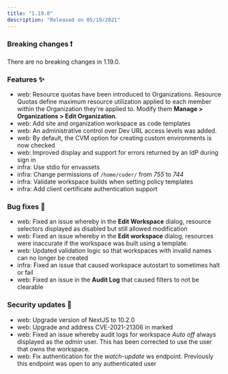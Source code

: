 ```yaml
---
title: "1.19.0"
description: "Released on 05/19/2021"
---
```


### Breaking changes ❗

There are no breaking changes in 1.19.0.

### Features ✨

- web: Resource quotas have been introduced to Organizations. Resource Quotas
  define maximum resource utilization applied to each member within the
  Organization they're applied to. Modify them **Manage > Organizations > Edit
  Organization**.
- web: Add site and organization workspace as code templates
- web: An administrative control over Dev URL access levels was added.
- web: By default, the CVM option for creating custom environments is now
  checked
- web: Improved display and support for errors returned by an IdP during sign in
- infra: Use stdio for envassets
- infra: Change permissions of `/home/coder/` from _755_ to _744_
- infra: Validate workspace builds when setting policy templates
- infra: Add client certificate authentication support

### Bug fixes 🐛

- web: Fixed an issue whereby in the **Edit Workspace** dialog, resource
  selectors displayed as disabled but still allowed modification
- web: Fixed an issue whereby in the **Edit workspace** dialog, resources were
  inaccurate if the workspace was built using a template.
- web: Updated validation logic so that workspaces with invalid names can no
  longer be created
- infra: Fixed an issue that caused workspace autostart to sometimes halt or
  fail
- web: Fixed an issue in the **Audit Log** that caused filters to not be
  clearable

### Security updates 🔐

- web: Upgrade version of NextJS to 10.2.0
- web: Upgrade and address CVE-2021-21306 in marked
- web: Fixed an issue whereby audit logs for workspace _Auto off_ always
  displayed as the _admin_ user. This has been corrected to use the user that
  owns the workspace.
- web: Fix authentication for the _watch-update_ ws endpoint. Previously this
  endpoint was open to any authenticated user
